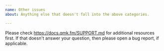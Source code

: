```yaml
---
name: Other issues
about: Anything else that doesn't fall into the above categories. 

---
```


Please check https://docs.qmk.fm/SUPPORT.md for additional resources first. If that doesn't answer your question, then please open a bug report, if applicable. 

